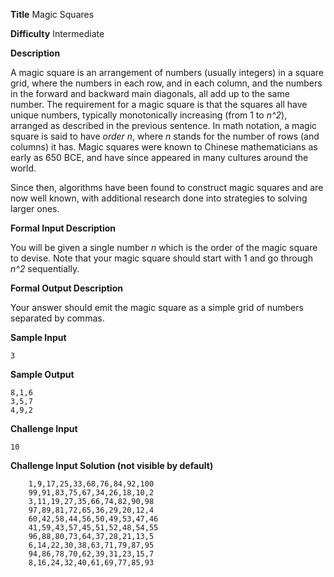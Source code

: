 **Title** Magic Squares

**Difficulty** Intermediate

**Description**

A  magic square is an arrangement of numbers (usually integers) in a square grid, where the numbers in each row, and in each column, and the numbers in the forward and backward main diagonals, all add up to the same number. The requirement for a magic square is that the squares all have unique numbers, typically monotonically increasing (from 1 to *n^2*), arranged as described in the previous sentence. In math notation, a magic square is said to have *order n*, where  *n* stands for the number of rows (and columns) it has. Magic squares were known to Chinese mathematicians as early as 650 BCE, and have since appeared in many cultures around the world. 

Since then, algorithms have been found to construct magic squares and are now well known, with additional research done into strategies to solving larger ones. 

**Formal Input Description**

You will be given a single number *n* which is the order of the magic square to devise. Note that your magic square should start with 1 and go through *n^2* sequentially. 

**Formal Output Description**

Your answer should emit the magic square as a simple grid of numbers separated by commas.

**Sample Input**

    3

**Sample Output**

    8,1,6
    3,5,7
    4,9,2

**Challenge Input**

    10

**Challenge Input Solution (not visible by default)**

        1,9,17,25,33,68,76,84,92,100
        99,91,83,75,67,34,26,18,10,2
        3,11,19,27,35,66,74,82,90,98
        97,89,81,72,65,36,29,20,12,4
        60,42,58,44,56,50,49,53,47,46
        41,59,43,57,45,51,52,48,54,55
        96,88,80,73,64,37,28,21,13,5
        6,14,22,30,38,63,71,79,87,95
        94,86,78,70,62,39,31,23,15,7
        8,16,24,32,40,61,69,77,85,93


